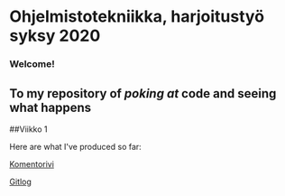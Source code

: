 # Ohjelmistotekniikka, harjoitustyö syksy 2020
### Welcome! <h2> To my repository of *poking at* code and seeing **what** happens
##Viikko 1

Here are what I've produced so far:

[Komentorivi](https://github.com/pweura/ot-harjoitustyo/blob/master/laskarit/viikko1/komentorivi.txt)

[Gitlog](https://github.com/pweura/ot-harjoitustyo/blob/master/laskarit/viikko1/gitlog.txt)
